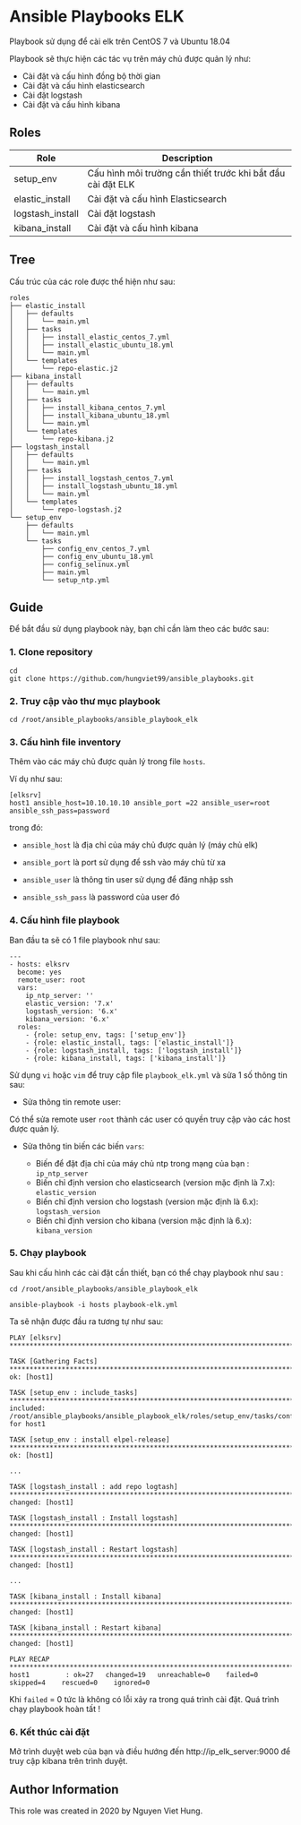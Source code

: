 # Ansible Playbooks ELK

Playbook sử dụng để cài elk trên CentOS 7 và Ubuntu 18.04

Playbook sẽ thực hiện các tác vụ trên máy chủ được quản lý như: 

- Cài đặt và cấu hình đồng bộ thời gian
- Cài đặt và cấu hình elasticsearch
- Cài đặt logstash
- Cài đặt và cấu hình kibana

## Roles

| Role | Description |
|-------|------------|
| setup_env | Cấu hình môi trường cần thiết trước khi bắt đầu cài đặt ELK |
| elastic_install | Cài đặt và cấu hình Elasticsearch | 
| logstash_install | Cài đặt logstash |
| kibana_install | Cài đặt và cấu hình kibana |

## Tree 

Cấu trúc của các role được thể hiện như sau: 

```
roles 
├── elastic_install
│   ├── defaults
│   │   └── main.yml
│   ├── tasks
│   │   ├── install_elastic_centos_7.yml
│   │   ├── install_elastic_ubuntu_18.yml
│   │   └── main.yml
│   └── templates
│       └── repo-elastic.j2
├── kibana_install
│   ├── defaults
│   │   └── main.yml
│   ├── tasks
│   │   ├── install_kibana_centos_7.yml
│   │   ├── install_kibana_ubuntu_18.yml
│   │   └── main.yml
│   └── templates
│       └── repo-kibana.j2
├── logstash_install
│   ├── defaults
│   │   └── main.yml
│   ├── tasks
│   │   ├── install_logstash_centos_7.yml
│   │   ├── install_logstash_ubuntu_18.yml
│   │   └── main.yml
│   └── templates
│       └── repo-logstash.j2
└── setup_env
    ├── defaults
    │   └── main.yml
    └── tasks
        ├── config_env_centos_7.yml
        ├── config_env_ubuntu_18.yml
        ├── config_selinux.yml
        ├── main.yml
        └── setup_ntp.yml
```

## Guide

Để bắt đầu sử dụng playbook này, bạn chỉ cần làm theo các bước sau: 

### 1. Clone repository

```
cd
git clone https://github.com/hungviet99/ansible_playbooks.git
```

### 2. Truy cập vào thư mục playbook

```
cd /root/ansible_playbooks/ansible_playbook_elk
```

### 3. Cấu hình file inventory

Thêm vào các máy chủ được quản lý trong file `hosts`. 

Ví dụ như sau: 

```
[elksrv]
host1 ansible_host=10.10.10.10 ansible_port =22 ansible_user=root ansible_ssh_pass=password
```

trong đó: 

- `ansible_host` là địa chỉ của máy chủ được quản lý (máy chủ elk)

- `ansible_port` là port sử dụng để ssh vào máy chủ từ xa

- `ansible_user` là thông tin user sử dụng để đăng nhập ssh 

- `ansible_ssh_pass` là password của user đó

### 4. Cấu hình file playbook

Ban đầu ta sẽ có 1 file playbook như sau: 

```
---
- hosts: elksrv
  become: yes
  remote_user: root
  vars:
    ip_ntp_server: ''
    elastic_version: '7.x'
    logstash_version: '6.x'
    kibana_version: '6.x'
  roles: 
    - {role: setup_env, tags: ['setup_env']}
    - {role: elastic_install, tags: ['elastic_install']}
    - {role: logstash_install, tags: ['logstash_install']}
    - {role: kibana_install, tags: ['kibana_install']}
```

Sử dụng `vi` hoặc `vim` để truy cập file `playbook_elk.yml` và sửa 1 số thông tin sau:

- Sửa thông tin remote user:

Có thể sửa remote user `root` thành các user có quyền truy cập vào các host được quản lý.

- Sửa thông tin biến các biến `vars`: 

    - Biến để đặt địa chỉ của máy chủ ntp trong mạng của bạn : `ip_ntp_server`
    - Biến chỉ định version cho elasticsearch (version mặc định là 7.x): `elastic_version`
    - Biến chỉ định version cho logstash (version mặc định là 6.x): `logstash_version`
    - Biến chỉ định version cho kibana (version mặc định là 6.x): `kibana_version`

### 5. Chạy playbook

Sau khi cấu hình các cài đặt cần thiết, bạn có thể chạy playbook như sau :

```
cd /root/ansible_playbooks/ansible_playbook_elk

ansible-playbook -i hosts playbook-elk.yml
```

Ta sẽ nhận được đầu ra tương tự như sau: 

```
PLAY [elksrv] ****************************************************************************************************************************************************************************

TASK [Gathering Facts] *******************************************************************************************************************************************************************
ok: [host1]

TASK [setup_env : include_tasks] *********************************************************************************************************************************************************
included: /root/ansible_playbooks/ansible_playbook_elk/roles/setup_env/tasks/config_env_centos_7.yml for host1

TASK [setup_env : install elpel-release] *************************************************************************************************************************************************
ok: [host1]

...

TASK [logstash_install : add repo logtash] ***********************************************************************************************************************************************
changed: [host1]

TASK [logstash_install : Install logstash] ***********************************************************************************************************************************************
changed: [host1]

TASK [logstash_install : Restart logstash] ***********************************************************************************************************************************************
changed: [host1]

...

TASK [kibana_install : Install kibana] ***************************************************************************************************************************************************
changed: [host1]

TASK [kibana_install : Restart kibana] ***************************************************************************************************************************************************
changed: [host1]

PLAY RECAP *******************************************************************************************************************************************************************************
host1         : ok=27   changed=19   unreachable=0    failed=0    skipped=4    rescued=0    ignored=0

```
Khi `failed` = 0 tức là không có lỗi xảy ra trong quá trình cài đặt. Quá trình chạy playbook hoàn tất !

### 6. Kết thúc cài đặt 

Mở trình duyệt web của bạn và điều hướng đến http://ip_elk_server:9000 để truy cập kibana trên trình duyệt.  

Author Information
------------------

This role was created in 2020 by Nguyen Viet Hung.

